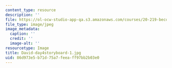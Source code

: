 ```yaml
---
content_type: resource
description: ''
file: https://ol-ocw-studio-app-qa.s3.amazonaws.com/courses/20-219-becoming-the-next-bill-nye-writing-and-hosting-the-educational-show-january-iap-2015/86d973e5b71d75a7feeaff97bb2b03e0_David-day4storyboard-1.jpg
file_type: image/jpeg
image_metadata:
  caption: ''
  credit: ''
  image-alt: ''
resourcetype: Image
title: David-day4storyboard-1.jpg
uid: 86d973e5-b71d-75a7-feea-ff97bb2b03e0
---
```

